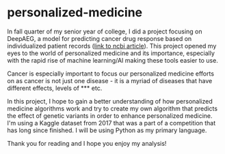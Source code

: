 # personalized-medicine

In fall quarter of my senior year of college, I did a project focusing on DeepAEG, a model for predicting cancer drug response based on individualized patient records ([link to ncbi article](https://pmc.ncbi.nlm.nih.gov/articles/PMC10925015/)). This project opened my eyes to the world of personalized medicine and its importance, especially with the rapid rise of machine learning/AI making these tools easier to use.

Cancer is especially important to focus our personalized medicine efforts on as cancer is not just one disease - it is a myriad of diseases that have different effects, levels of *** etc. 

In this project, I hope to gain a better understanding of how personalized medicine algorithms work and try to create my own algorithm that predicts the effect of genetic variants in order to enhance personalized medicine. I'm using a Kaggle dataset from 2017 that was a part of a competition that has long since finished. I will be using Python as my primary language.

Thank you for reading and I hope you enjoy my analysis!